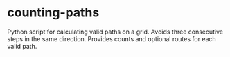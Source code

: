 # counting-paths
Python script for calculating valid paths on a grid. Avoids three consecutive steps in the same direction. Provides counts and optional routes for each valid path.
